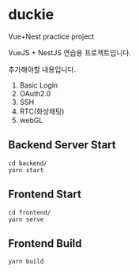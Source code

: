 # duckie
Vue+Nest practice project

VueJS + NestJS 연습용 프로젝트입니다.

추가해야할 내용입니다.
1. Basic Login
2. OAuth2.0
3. SSH
4. RTC(화상채팅)
5. webGL


## Backend Server Start
```
cd backend/
yarn start
```

## Frontend Start
```
cd frontend/
yarn serve
```

## Frontend Build
```
yarn build
```
